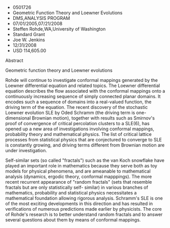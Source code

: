 
* 0501726
* Geometric Function Theory and Loewner Evolutions
* DMS,ANALYSIS PROGRAM
* 07/01/2005,07/21/2008
* Steffen Rohde,WA,University of Washington
* Standard Grant
* Joe W. Jenkins
* 12/31/2008
* USD 114,605.00

Abstract

Geometric function theory and Loewner evolutions

Rohde will continue to investigate conformal mappings generated by the Loewner
differential equation and related topics. The Loewner differential equation
describes the flow associated with the conformal mappings onto a continuously
increasing sequence of simply connected planar domains. It encodes such a
sequence of domains into a real-valued function, the driving term of the
equation. The recent discovery of the stochastic Loewner evolution SLE by Oded
Schramm (the driving term is one-dimensional Brownian motion), together with
results such as Smirnov's proof of convergence of critical percolation clusters
to a SLE(6), has opened up a new area of investigations involving conformal
mappings, probability theory and mathematical physics. The list of critical
lattice processes from statistical physics that are conjectured to converge to
SLE is constantly growing, and driving terms different from Brownian motion are
under investigation.

Self-similar sets (so called "fractals") such as the van Koch snowflake have
played an important role in mathematics because they serve both as toy models
for physical phenomena, and are ameanable to mathematical analysis (dynamics,
ergodic theory, conformal mapppings). The more recent recurrent appearance of
"random fractals" (sets that resemble fractals but are only statistically self-
similar) in various branches of mathematics, probability and statistical physics
necessitates a mathematical foundation allowing rigorous analysis. Schramm's SLE
is one of the most exciting developments in this direction and has resulted in
verifications of numerous predictions made earlier by physicists. The core of
Rohde's research is to better understand random fractals and to answer several
questions about them by means of conformal mappings.


